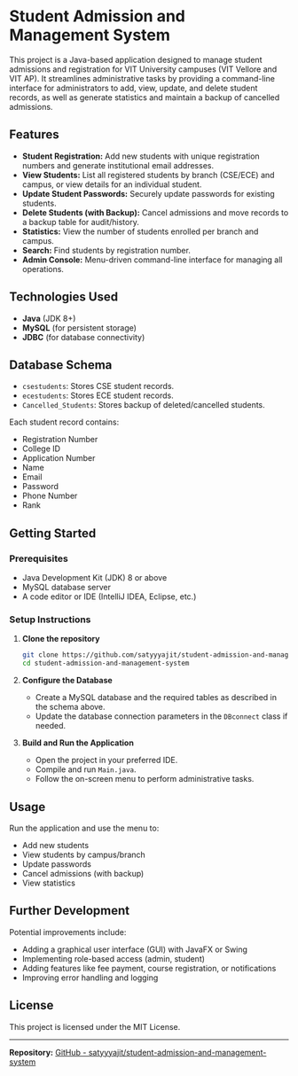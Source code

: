 # Student Admission and Management System

This project is a Java-based application designed to manage student admissions and registration for VIT University campuses (VIT Vellore and VIT AP). It streamlines administrative tasks by providing a command-line interface for administrators to add, view, update, and delete student records, as well as generate statistics and maintain a backup of cancelled admissions.

## Features

- **Student Registration:** Add new students with unique registration numbers and generate institutional email addresses.
- **View Students:** List all registered students by branch (CSE/ECE) and campus, or view details for an individual student.
- **Update Student Passwords:** Securely update passwords for existing students.
- **Delete Students (with Backup):** Cancel admissions and move records to a backup table for audit/history.
- **Statistics:** View the number of students enrolled per branch and campus.
- **Search:** Find students by registration number.
- **Admin Console:** Menu-driven command-line interface for managing all operations.

## Technologies Used

- **Java** (JDK 8+)
- **MySQL** (for persistent storage)
- **JDBC** (for database connectivity)

## Database Schema

- `csestudents`: Stores CSE student records.
- `ecestudents`: Stores ECE student records.
- `Cancelled_Students`: Stores backup of deleted/cancelled students.

Each student record contains:
- Registration Number
- College ID
- Application Number
- Name
- Email
- Password
- Phone Number
- Rank

## Getting Started

### Prerequisites

- Java Development Kit (JDK) 8 or above
- MySQL database server
- A code editor or IDE (IntelliJ IDEA, Eclipse, etc.)

### Setup Instructions

1. **Clone the repository**
   ```sh
   git clone https://github.com/satyyyajit/student-admission-and-management-system.git
   cd student-admission-and-management-system
   ```

2. **Configure the Database**
   - Create a MySQL database and the required tables as described in the schema above.
   - Update the database connection parameters in the `DBconnect` class if needed.

3. **Build and Run the Application**
   - Open the project in your preferred IDE.
   - Compile and run `Main.java`.
   - Follow the on-screen menu to perform administrative tasks.

## Usage

Run the application and use the menu to:
- Add new students
- View students by campus/branch
- Update passwords
- Cancel admissions (with backup)
- View statistics

## Further Development

Potential improvements include:
- Adding a graphical user interface (GUI) with JavaFX or Swing
- Implementing role-based access (admin, student)
- Adding features like fee payment, course registration, or notifications
- Improving error handling and logging

## License

This project is licensed under the MIT License.

---

**Repository:** [GitHub - satyyyajit/student-admission-and-management-system](https://github.com/satyyyajit/student-admission-and-management-system)
